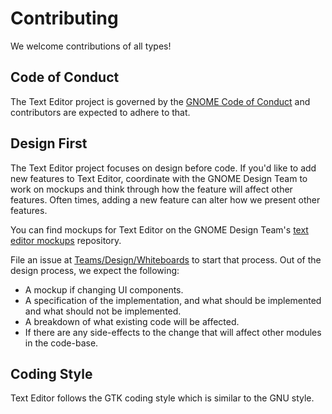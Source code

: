 # Contributing

We welcome contributions of all types!

## Code of Conduct

The Text Editor project is governed by the
[GNOME Code of Conduct](https://wiki.gnome.org/Foundation/CodeOfConduct)
and contributors are expected to adhere to that.

## Design First

The Text Editor project focuses on design before code. If you'd like to add new
features to Text Editor, coordinate with the GNOME Design Team to work on
mockups and think through how the feature will affect other features. Often
times, adding a new feature can alter how we present other features.

You can find mockups for Text Editor on the GNOME Design Team's
[text editor mockups](https://gitlab.gnome.org/Teams/Design/app-mockups/-/tree/master/text-editor)
repository.

File an issue at [Teams/Design/Whiteboards](https://gitlab.gnome.org/Teams/Design/whiteboards/) to start that process.
Out of the design process, we expect the following:

 * A mockup if changing UI components.
 * A specification of the implementation, and what should be implemented and what should not be implemented.
 * A breakdown of what existing code will be affected.
 * If there are any side-effects to the change that will affect other modules in the code-base.

## Coding Style

Text Editor follows the GTK coding style which is similar to the GNU style.

